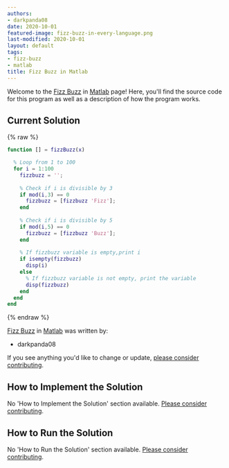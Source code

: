 ```yaml
---
authors:
- darkpanda08
date: 2020-10-01
featured-image: fizz-buzz-in-every-language.png
last-modified: 2020-10-01
layout: default
tags:
- fizz-buzz
- matlab
title: Fizz Buzz in Matlab
---
```


Welcome to the [Fizz Buzz](https://sampleprograms.io/projects/fizz-buzz) in [Matlab](https://sampleprograms.io/languages/matlab) page! Here, you'll find the source code for this program as well as a description of how the program works.

## Current Solution

{% raw %}

```matlab
function [] = fizzBuzz(x)

  % Loop from 1 to 100
  for i = 1:100
    fizzbuzz = '';
    
    % Check if i is divisible by 3
    if mod(i,3) == 0
      fizzbuzz = [fizzbuzz 'Fizz'];
    end
    
    % Check if i is divisible by 5
    if mod(i,5) == 0
      fizzbuzz = [fizzbuzz 'Buzz'];
    end
    
    % If fizzbuzz variable is empty,print i
    if isempty(fizzbuzz)
      disp(i)
    else
      % If fizzbuzz variable is not empty, print the variable
      disp(fizzbuzz)
    end
  end
end
```

{% endraw %}

[Fizz Buzz](https://sampleprograms.io/projects/fizz-buzz) in [Matlab](https://sampleprograms.io/languages/matlab) was written by:

- darkpanda08

If you see anything you'd like to change or update, [please consider contributing](https://github.com/TheRenegadeCoder/sample-programs).

## How to Implement the Solution

No 'How to Implement the Solution' section available. [Please consider contributing](https://github.com/TheRenegadeCoder/sample-programs-website).

## How to Run the Solution

No 'How to Run the Solution' section available. [Please consider contributing](https://github.com/TheRenegadeCoder/sample-programs-website).